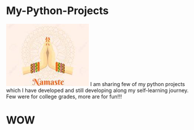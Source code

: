 # My-Python-Projects
![](/Assets/Namaste!.jpg)
I am sharing few of my python projects which I have developed and still developing along my self-learning journey.
Few were for college grades, more are for fun!!!

<h1>WOW</h1>


